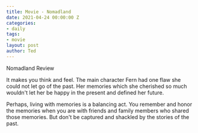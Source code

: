 ```yaml
---
title: Movie - Nomadland
date: 2021-04-24 00:00:00 Z
categories:
- daily
tags:
- movie
layout: post
author: Ted
---
```


Nomadland Review

It makes you think and feel. The main character Fern had one flaw she could not let go of the past. Her memories which she cherished so much wouldn't let her be happy in the present and defined her future. 

Perhaps, living with memories is a balancing act. You remember and honor the memories when you are with friends and family members who shared those memories. But don't be captured and shackled by the stories of the past.
